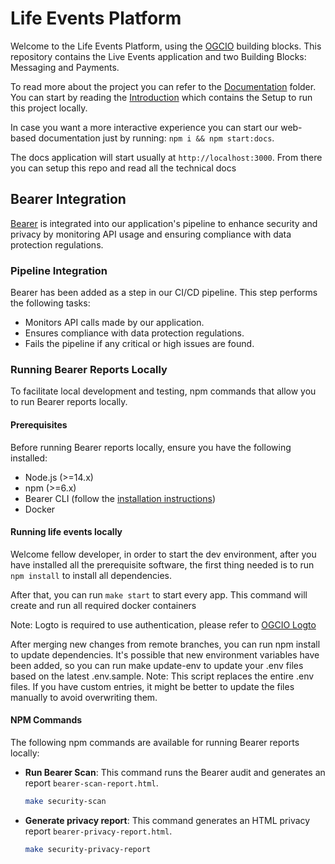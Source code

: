 # Life Events Platform

Welcome to the Life Events Platform, using the [OGCIO](https://www.ogcio.gov.ie/) building blocks.
This repository contains the Live Events application and two Building Blocks: Messaging and Payments.

To read more about the project you can refer to the [Documentation](documentation/docs/) folder.
You can start by reading the [Introduction](documentation/docs/intro.md) which contains the Setup to run this project locally.

In case you want a more interactive experience you can start our web-based documentation just by running: `npm i && npm start:docs`.

The docs application will start usually at `http://localhost:3000`. From there you can setup this repo and read all the technical docs

## Bearer Integration

[Bearer](https://docs.bearer.com/quickstart/) is integrated into our application's pipeline to enhance security and privacy by monitoring API usage and ensuring compliance with data protection regulations.

### Pipeline Integration

Bearer has been added as a step in our CI/CD pipeline. This step performs the following tasks:

- Monitors API calls made by our application.
- Ensures compliance with data protection regulations.
- Fails the pipeline if any critical or high issues are found.

### Running Bearer Reports Locally

To facilitate local development and testing, npm commands that allow you to run Bearer reports locally.

#### Prerequisites

Before running Bearer reports locally, ensure you have the following installed:

- Node.js (>=14.x)
- npm (>=6.x)
- Bearer CLI (follow the [installation instructions](https://docs.bearer.com/quickstart/))
- Docker

#### Running life events locally

Welcome fellow developer, in order to start the dev environment, after you have installed all the prerequisite software, the first thing needed is to run `npm install` to install all dependencies.

After that, you can run `make start` to start every app. This command will create and run all required docker containers

Note: Logto is required to use authentication, please refer to [OGCIO Logto](https://github.com/ogcio/logto)

After merging new changes from remote branches, you can run npm install to update dependencies. It's possible that new environment variables have been added, so you can run make update-env to update your .env files based on the latest .env.sample. Note: This script replaces the entire .env files. If you have custom entries, it might be better to update the files manually to avoid overwriting them.

#### NPM Commands

The following npm commands are available for running Bearer reports locally:

- **Run Bearer Scan**: This command runs the Bearer audit and generates an report `bearer-scan-report.html`.

  ```sh
  make security-scan
  ```

- **Generate privacy report**: This command generates an HTML privacy report `bearer-privacy-report.html`.

  ```sh
  make security-privacy-report
  ```
